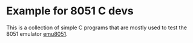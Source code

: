 # Example for 8051 C devs

This is a collection of simple C programs that are mostly used to
test the 8051 emulator [emu8051](https://github.com/steveschnepp/emu8051).
